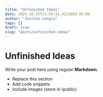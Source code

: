 ```yaml
---
title: "Unfinished Ideas"
date: 2025-10-25T21:59:41.4121683-05:00
author: "Justine Longla"
tags: []
draft: true
slug: "posts/unfinished-ideas"
---
```

# Unfinished Ideas

Write your post here using regular **Markdown**.

- Replace this section
- Add code snippets
- Include images (store in \public\)
